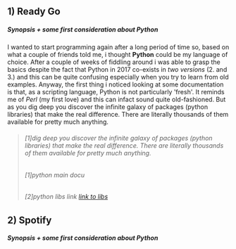 ## 1) Ready Go
##### Synopsis + some first consideration about Python
I wanted to start programming again after a long period of time so, based on what a couple of friends told me, i thought **Python** could be my language of choice. After a couple of weeks of fiddling around i was able to grasp the basics despite the fact that Python in 2017 co-exists in *two versions* (2. and 3.) and this can be quite confusing especially when you try to learn from old examples. Anyway, the first thing i noticed looking at some documentation is that, as a scripting language, Python is not particularly 'fresh'. It reminds me of *Perl* (my first love) and this can infact sound quite old-fashioned. But as you dig deep you discover the infinite galaxy of packages (python libraries) that make the real difference. There are literally thousands of them available for pretty much anything.
> ###### [1]dig deep you discover the infinite galaxy of packages (python libraries) that make the real difference. There are literally thousands of them available for pretty much anything.
> ###### [1]python main docu
> ###### [2]python libs link  [link to libs](http://google.com)


## 2) Spotify
##### Synopsis + some first consideration about Python

